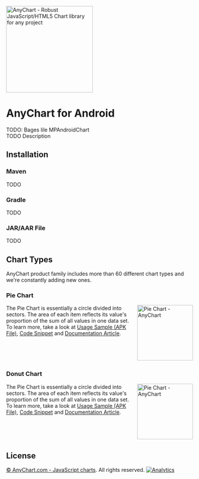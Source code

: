 [<img src="https://cdn.anychart.com/images/logo-transparent-segoe.png?2" width="234px" alt="AnyChart - Robust JavaScript/HTML5 Chart library for any project">](https://www.anychart.com)

# AnyChart for Android
TODO: Bages lile MPAndroidChart   
TODO Description

## Installation

### Maven
TODO

### Gradle
TODO

### JAR/AAR File
TODO

## Chart Types
AnyChart product family includes more than 60 different chart types and we're constantly adding new ones.

### Pie Chart
<img src="https://www.anychart.com/chartopedia/chart-types/pie-chart/thumb.png" alt="Pie Chart - AnyChart" align="right" width="150px">
  
The Pie Chart is essentially a circle divided into sectors. The area of each item reflects its value's proportion of the sum of all values in one data set.  
To learn more, take a look at [Usage Sample (APK File)](https://static.anychart.com/cdn/integrations/android-basic-sample.apk), [Code Snippet](https://static.anychart.com/cdn/integrations/android-basic-sample.apk) and [Documentation Article](https://docs.anychart.com/7.14.3/Basic_Charts/Pie_Chart).
<br>  
<br>  
<br>  

### Donut Chart
<img src="https://www.anychart.com/chartopedia/chart-types/pie-chart/thumb.png" alt="Pie Chart - AnyChart" align="right" width="150px">
  
The Pie Chart is essentially a circle divided into sectors. The area of each item reflects its value's proportion of the sum of all values in one data set.  
To learn more, take a look at [Usage Sample (APK File)](https://static.anychart.com/cdn/integrations/android-basic-sample.apk), [Code Snippet](https://static.anychart.com/cdn/integrations/android-basic-sample.apk) and [Documentation Article](https://docs.anychart.com/7.14.3/Basic_Charts/Pie_Chart).
<br>  
<br>  
<br>  

## License
[© AnyChart.com - JavaScript charts](https://www.anychart.com). All rights reserved.
[![Analytics](https://ga-beacon.appspot.com/UA-228820-4/wrappers/Android?pixel&useReferer)](https://github.com/igrigorik/ga-beacon)
